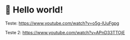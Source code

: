 # 👋 Hello world!

Teste: https://www.youtube.com/watch?v=o5g-lUuFgpg

Teste 2: https://www.youtube.com/watch?v=APnD33TTOjE

